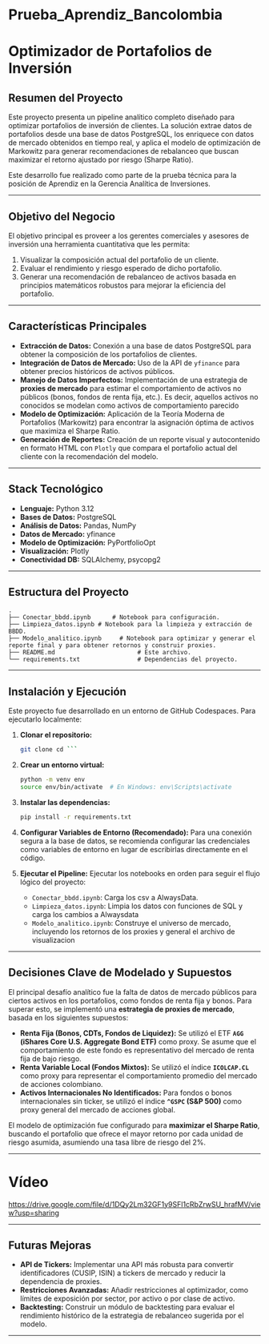 # Prueba_Aprendiz_Bancolombia
# Optimizador de Portafolios de Inversión

## Resumen del Proyecto

Este proyecto presenta un pipeline analítico completo diseñado para optimizar portafolios de inversión de clientes. La solución extrae datos de portafolios desde una base de datos PostgreSQL, los enriquece con datos de mercado obtenidos en tiempo real, y aplica el modelo de optimización de Markowitz para generar recomendaciones de rebalanceo que buscan maximizar el retorno ajustado por riesgo (Sharpe Ratio).

Este desarrollo fue realizado como parte de la prueba técnica para la posición de Aprendiz en la Gerencia Analítica de Inversiones.

---

## Objetivo del Negocio

El objetivo principal es proveer a los gerentes comerciales y asesores de inversión una herramienta cuantitativa que les permita:
1.  Visualizar la composición actual del portafolio de un cliente.
2.  Evaluar el rendimiento y riesgo esperado de dicho portafolio.
3.  Generar una recomendación de rebalanceo de activos basada en principios matemáticos robustos para mejorar la eficiencia del portafolio.

---

## Características Principales

* **Extracción de Datos:** Conexión a una base de datos PostgreSQL para obtener la composición de los portafolios de clientes.
* **Integración de Datos de Mercado:** Uso de la API de `yfinance` para obtener precios históricos de activos públicos.
* **Manejo de Datos Imperfectos:** Implementación de una estrategia de **proxies de mercado** para estimar el comportamiento de activos no públicos (bonos, fondos de renta fija, etc.). Es decir, aquellos activos no conocidos se modelan como activos de comportamiento parecido
* **Modelo de Optimización:** Aplicación de la Teoría Moderna de Portafolios (Markowitz) para encontrar la asignación óptima de activos que maximiza el Sharpe Ratio.
* **Generación de Reportes:** Creación de un reporte visual y autocontenido en formato HTML con `Plotly` que compara el portafolio actual del cliente con la recomendación del modelo.

---

## Stack Tecnológico

* **Lenguaje:** Python 3.12
* **Bases de Datos:** PostgreSQL
* **Análisis de Datos:** Pandas, NumPy
* **Datos de Mercado:** yfinance
* **Modelo de Optimización:** PyPortfolioOpt
* **Visualización:** Plotly
* **Conectividad DB:** SQLAlchemy, psycopg2

---

## Estructura del Proyecto

```
.
├── Conectar_bbdd.ipynb      # Notebook para configuración.
├── Limpieza_datos.ipynb # Notebook para la limpieza y extracción de BBDD.
├── Modelo_analitico.ipynb     # Notebook para optimizar y generar el reporte final y para obtener retornos y construir proxies.
├── README.md                       # Este archivo.
└── requirements.txt                # Dependencias del proyecto.
```

---

## Instalación y Ejecución

Este proyecto fue desarrollado en un entorno de GitHub Codespaces. Para ejecutarlo localmente:

1.  **Clonar el repositorio:**
    ```bash
    git clone cd ```

2.  **Crear un entorno virtual:**
    ```bash
    python -m venv env
    source env/bin/activate  # En Windows: env\Scripts\activate
    ```

3.  **Instalar las dependencias:**
    ```bash
    pip install -r requirements.txt
    ```
4.  **Configurar Variables de Entorno (Recomendado):**
    Para una conexión segura a la base de datos, se recomienda configurar las credenciales como variables de entorno en lugar de escribirlas directamente en el código.

5.  **Ejecutar el Pipeline:**
    Ejecutar los notebooks en orden para seguir el flujo lógico del proyecto:
    * `Conectar_bbdd.ipynb`: Carga los csv a AlwaysData.
    * `Limpieza_datos.ipynb`: Limpia los datos con funciones de SQL y carga los cambios a Alwaysdata
    * `Modelo_analitico.ipynb`: Construye el universo de mercado, incluyendo los retornos de los proxies y general el archivo de visualizacion

---

## Decisiones Clave de Modelado y Supuestos

El principal desafío analítico fue la falta de datos de mercado públicos para ciertos activos en los portafolios, como fondos de renta fija y bonos. Para superar esto, se implementó una **estrategia de proxies de mercado**, basada en los siguientes supuestos:

* **Renta Fija (Bonos, CDTs, Fondos de Liquidez):** Se utilizó el ETF **`AGG` (iShares Core U.S. Aggregate Bond ETF)** como proxy. Se asume que el comportamiento de este fondo es representativo del mercado de renta fija de bajo riesgo.
* **Renta Variable Local (Fondos Mixtos):** Se utilizó el índice **`ICOLCAP.CL`** como proxy para representar el comportamiento promedio del mercado de acciones colombiano.
* **Activos Internacionales No Identificados:** Para fondos o bonos internacionales sin ticker, se utilizó el índice **`^GSPC` (S&P 500)** como proxy general del mercado de acciones global.

El modelo de optimización fue configurado para **maximizar el Sharpe Ratio**, buscando el portafolio que ofrece el mayor retorno por cada unidad de riesgo asumida, asumiendo una tasa libre de riesgo del 2%.

---

# Vídeo 

https://drive.google.com/file/d/1DQy2Lm32GF1y9SFl1cRbZrwSU_hrafMV/view?usp=sharing

---

## Futuras Mejoras

* **API de Tickers:** Implementar una API más robusta para convertir identificadores (CUSIP, ISIN) a tickers de mercado y reducir la dependencia de proxies.
* **Restricciones Avanzadas:** Añadir restricciones al optimizador, como límites de exposición por sector, por activo o por clase de activo.
* **Backtesting:** Construir un módulo de backtesting para evaluar el rendimiento histórico de la estrategia de rebalanceo sugerida por el modelo.

---
